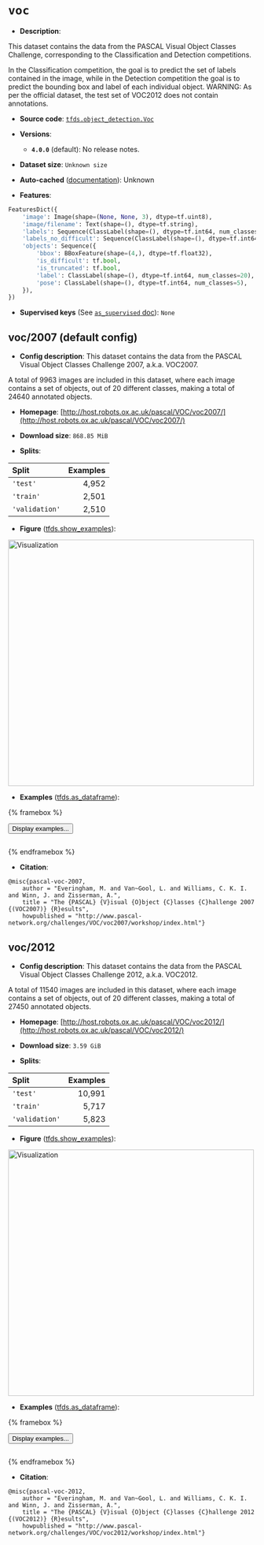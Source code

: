 <div itemscope itemtype="http://schema.org/Dataset">
  <div itemscope itemprop="includedInDataCatalog" itemtype="http://schema.org/DataCatalog">
    <meta itemprop="name" content="TensorFlow Datasets" />
  </div>
  <meta itemprop="name" content="voc" />
  <meta itemprop="description" content="This dataset contains the data from the PASCAL Visual Object Classes Challenge,&#10;corresponding to the Classification and Detection competitions.&#10;&#10;In the Classification competition, the goal is to predict the set of labels&#10;contained in the image, while in the Detection competition the goal is to&#10;predict the bounding box and label of each individual object.&#10;WARNING: As per the official dataset, the test set of VOC2012 does not contain&#10;annotations.&#10;&#10;To use this dataset:&#10;&#10;```python&#10;import tensorflow_datasets as tfds&#10;&#10;ds = tfds.load(&#x27;voc&#x27;, split=&#x27;train&#x27;)&#10;for ex in ds.take(4):&#10;  print(ex)&#10;```&#10;&#10;See [the guide](https://www.tensorflow.org/datasets/overview) for more&#10;informations on [tensorflow_datasets](https://www.tensorflow.org/datasets).&#10;&#10;&lt;img src=&quot;https://storage.googleapis.com/tfds-data/visualization/fig/voc-2007-4.0.0.png&quot; alt=&quot;Visualization&quot; width=&quot;500px&quot;&gt;&#10;&#10;" />
  <meta itemprop="url" content="https://www.tensorflow.org/datasets/catalog/voc" />
  <meta itemprop="sameAs" content="http://host.robots.ox.ac.uk/pascal/VOC/voc2007/" />
  <meta itemprop="citation" content="@misc{pascal-voc-2007,&#10;    author = &quot;Everingham, M. and Van~Gool, L. and Williams, C. K. I. and Winn, J. and Zisserman, A.&quot;,&#10;    title = &quot;The {PASCAL} {V}isual {O}bject {C}lasses {C}hallenge 2007 {(VOC2007)} {R}esults&quot;,&#10;   howpublished = &quot;http://www.pascal-network.org/challenges/VOC/voc2007/workshop/index.html&quot;}" />
</div>

# `voc`

*   **Description**:

This dataset contains the data from the PASCAL Visual Object Classes Challenge,
corresponding to the Classification and Detection competitions.

In the Classification competition, the goal is to predict the set of labels
contained in the image, while in the Detection competition the goal is to
predict the bounding box and label of each individual object. WARNING: As per
the official dataset, the test set of VOC2012 does not contain annotations.

*   **Source code**:
    [`tfds.object_detection.Voc`](https://github.com/tensorflow/datasets/tree/master/tensorflow_datasets/object_detection/voc.py)

*   **Versions**:

    *   **`4.0.0`** (default): No release notes.

*   **Dataset size**: `Unknown size`

*   **Auto-cached**
    ([documentation](https://www.tensorflow.org/datasets/performances#auto-caching)):
    Unknown

*   **Features**:

```python
FeaturesDict({
    'image': Image(shape=(None, None, 3), dtype=tf.uint8),
    'image/filename': Text(shape=(), dtype=tf.string),
    'labels': Sequence(ClassLabel(shape=(), dtype=tf.int64, num_classes=20)),
    'labels_no_difficult': Sequence(ClassLabel(shape=(), dtype=tf.int64, num_classes=20)),
    'objects': Sequence({
        'bbox': BBoxFeature(shape=(4,), dtype=tf.float32),
        'is_difficult': tf.bool,
        'is_truncated': tf.bool,
        'label': ClassLabel(shape=(), dtype=tf.int64, num_classes=20),
        'pose': ClassLabel(shape=(), dtype=tf.int64, num_classes=5),
    }),
})
```

*   **Supervised keys** (See
    [`as_supervised` doc](https://www.tensorflow.org/datasets/api_docs/python/tfds/load#args)):
    `None`


## voc/2007 (default config)

*   **Config description**: This dataset contains the data from the PASCAL
    Visual Object Classes Challenge 2007, a.k.a. VOC2007.

A total of 9963 images are included in this dataset, where each image contains a
set of objects, out of 20 different classes, making a total of 24640 annotated
objects.

*   **Homepage**:
    [http://host.robots.ox.ac.uk/pascal/VOC/voc2007/](http://host.robots.ox.ac.uk/pascal/VOC/voc2007/)

*   **Download size**: `868.85 MiB`

*   **Splits**:

Split          | Examples
:------------- | -------:
`'test'`       | 4,952
`'train'`      | 2,501
`'validation'` | 2,510

*   **Figure**
    ([tfds.show_examples](https://www.tensorflow.org/datasets/api_docs/python/tfds/visualization/show_examples)):

<img src="https://storage.googleapis.com/tfds-data/visualization/fig/voc-2007-4.0.0.png" alt="Visualization" width="500px">

*   **Examples**
    ([tfds.as_dataframe](https://www.tensorflow.org/datasets/api_docs/python/tfds/as_dataframe)):

<!-- mdformat off(HTML should not be auto-formatted) -->

{% framebox %}

<button id="displaydataframe">Display examples...</button>
<div id="dataframecontent" style="overflow-x:scroll"></div>
<script src="https://www.gstatic.com/external_hosted/jquery2.min.js"></script>
<script>
var url = "https://storage.googleapis.com/tfds-data/visualization/dataframe/voc-2007-4.0.0.html";
$(document).ready(() => {
  $("#displaydataframe").click((event) => {
    // Disable the button after clicking (dataframe loaded only once).
    $("#displaydataframe").prop("disabled", true);

    // Pre-fetch and display the content
    $.get(url, (data) => {
      $("#dataframecontent").html(data);
    }).fail(() => {
      $("#dataframecontent").html(
        'Error loading examples. If the error persist, please open '
        + 'a new issue.'
      );
    });
  });
});
</script>

{% endframebox %}

<!-- mdformat on -->

*   **Citation**:

```
@misc{pascal-voc-2007,
    author = "Everingham, M. and Van~Gool, L. and Williams, C. K. I. and Winn, J. and Zisserman, A.",
    title = "The {PASCAL} {V}isual {O}bject {C}lasses {C}hallenge 2007 {(VOC2007)} {R}esults",
    howpublished = "http://www.pascal-network.org/challenges/VOC/voc2007/workshop/index.html"}
```

## voc/2012

*   **Config description**: This dataset contains the data from the PASCAL
    Visual Object Classes Challenge 2012, a.k.a. VOC2012.

A total of 11540 images are included in this dataset, where each image contains
a set of objects, out of 20 different classes, making a total of 27450 annotated
objects.

*   **Homepage**:
    [http://host.robots.ox.ac.uk/pascal/VOC/voc2012/](http://host.robots.ox.ac.uk/pascal/VOC/voc2012/)

*   **Download size**: `3.59 GiB`

*   **Splits**:

Split          | Examples
:------------- | -------:
`'test'`       | 10,991
`'train'`      | 5,717
`'validation'` | 5,823

*   **Figure**
    ([tfds.show_examples](https://www.tensorflow.org/datasets/api_docs/python/tfds/visualization/show_examples)):

<img src="https://storage.googleapis.com/tfds-data/visualization/fig/voc-2012-4.0.0.png" alt="Visualization" width="500px">

*   **Examples**
    ([tfds.as_dataframe](https://www.tensorflow.org/datasets/api_docs/python/tfds/as_dataframe)):

<!-- mdformat off(HTML should not be auto-formatted) -->

{% framebox %}

<button id="displaydataframe">Display examples...</button>
<div id="dataframecontent" style="overflow-x:scroll"></div>
<script src="https://www.gstatic.com/external_hosted/jquery2.min.js"></script>
<script>
var url = "https://storage.googleapis.com/tfds-data/visualization/dataframe/voc-2012-4.0.0.html";
$(document).ready(() => {
  $("#displaydataframe").click((event) => {
    // Disable the button after clicking (dataframe loaded only once).
    $("#displaydataframe").prop("disabled", true);

    // Pre-fetch and display the content
    $.get(url, (data) => {
      $("#dataframecontent").html(data);
    }).fail(() => {
      $("#dataframecontent").html(
        'Error loading examples. If the error persist, please open '
        + 'a new issue.'
      );
    });
  });
});
</script>

{% endframebox %}

<!-- mdformat on -->

*   **Citation**:

```
@misc{pascal-voc-2012,
    author = "Everingham, M. and Van~Gool, L. and Williams, C. K. I. and Winn, J. and Zisserman, A.",
    title = "The {PASCAL} {V}isual {O}bject {C}lasses {C}hallenge 2012 {(VOC2012)} {R}esults",
    howpublished = "http://www.pascal-network.org/challenges/VOC/voc2012/workshop/index.html"}
```
